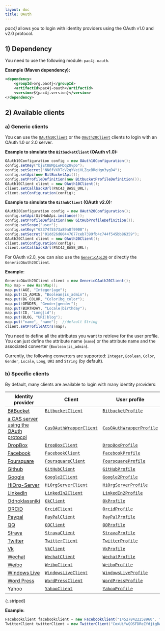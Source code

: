 ```yaml
---
layout: doc
title: OAuth
---
```


*pac4j* allows you to login with identity providers using the OAuth v1.0 and v2.0 protocol.

## 1) Dependency

You need to use the following module: `pac4j-oauth`.

**Example (Maven dependency):**

```xml
<dependency>
    <groupId>org.pac4j</groupId>
    <artifactId>pac4j-oauth</artifactId>
    <version>${pac4j.version}</version>
</dependency>
```

## 2) Available clients

### a) Generic clients

You can use the [`OAuth10Client`](https://github.com/pac4j/pac4j/blob/master/pac4j-oauth/src/main/java/org/pac4j/oauth/client/OAuth10Client.java) or the [`OAuth20Client`](https://github.com/pac4j/pac4j/blob/master/pac4j-oauth/src/main/java/org/pac4j/oauth/client/OAuth20Client.java) clients to login with an OAuth 1.0 or 2.0 server.

**Example to simulate the `BitbucketClient` (OAuth v1.0):**

```java
OAuth10Configuration config = new OAuth10Configuration();
config.setKey("bjEt8BMpLwFDqZUvp6");
config.setSecret("NN6fVXRTcV2qYVejVLZqxBRqHgn3ygD4");
config.setApi(new BitBucketApi());
config.setProfileDefinition(new BitbucketProfileDefinition());
OAuth10Client client = new OAuth10Client();
client.setCallbackUrl(PAC4J_BASE_URL);
client.setConfiguration(config);
```

**Example to simulate the `GithubClient` (OAuth v2.0):**

```java
OAuth20Configuration config = new OAuth20Configuration();
config.setApi(GitHubApi.instance());
config.setProfileDefinition(new GitHubProfileDefinition());
config.setScope("user");
config.setKey("62374f5573a89a8f9900");
config.setSecret("01dd26d60447677ceb7399fb4c744f545bb86359");
OAuth20Client client = new OAuth20Client();
client.setConfiguration(config);
client.setCallbackUrl(PAC4J_BASE_URL);
```

For OAuth v2.0, you can also use the [`GenericApi20`](https://github.com/pac4j/pac4j/blob/master/pac4j-oauth/src/main/java/org/pac4j/scribe/builder/api/GenericApi20.java) or directly the `GenericOAuth20Client`.

**Example:**

```java
GenericOAuth20Client client = new GenericOAuth20Client();
Map map = new HashMap();
map.put(AGE, "Integer|age");
map.put(IS_ADMIN, "Boolean|is_admin");
map.put(BG_COLOR, "Color|bg_color");
map.put(GENDER, "Gender|gender");
map.put(BIRTHDAY, "Locale|birthday");
map.put(ID, "Long|id");
map.put(BLOG, "URI|blog");
map.put("name", "name");  //default String
client.setProfileAttrs(map);
```

You need to define all the attributes you want to retrieve for the user profile. You can just define the attribute name (`name`) or the attribute name and the associated converter (`Boolean|is_admin`).

Currently, the following converters are supported: `Integer`, `Boolean`, `Color`, `Gender`, `Locale`, `Long`, `URI` and `String` (by default).



### b) Specific clients

By default, many clients are available to login with many identity providers:

| Identity provider | Client | User profile |
|-------------------|--------|---------|
| [BitBucket](https://bitbucket.org) | [`BitbucketClient`](https://github.com/pac4j/pac4j/blob/master/pac4j-oauth/src/main/java/org/pac4j/oauth/client/BitbucketClient.java) | [`BitbucketProfile`](https://github.com/pac4j/pac4j/blob/master/pac4j-oauth/src/main/java/org/pac4j/oauth/profile/bitbucket/BitbucketProfile.java) |
| [a CAS server using the OAuth protocol](https://apereo.github.io/cas/4.2.x/installation/OAuth-OpenId-Authentication.html) | [`CasOAuthWrapperClient`](https://github.com/pac4j/pac4j/blob/master/pac4j-oauth/src/main/java/org/pac4j/oauth/client/CasOAuthWrapperClient.java) | [`CasOAuthWrapperProfile`](https://github.com/pac4j/pac4j/blob/master/pac4j-oauth/src/main/java/org/pac4j/oauth/profile/casoauthwrapper/CasOAuthWrapperProfile.java) |
| [DropBox](https://www.dropbox.com) | [`DropBoxClient`](https://github.com/pac4j/pac4j/blob/master/pac4j-oauth/src/main/java/org/pac4j/oauth/client/DropBoxClient.java) | [`DropBoxProfile`](https://github.com/pac4j/pac4j/blob/master/pac4j-oauth/src/main/java/org/pac4j/oauth/profile/dropbox/DropBoxProfile.java) |
| [Facebook](https://www.facebook.com/) | [`FacebookClient`](https://github.com/pac4j/pac4j/blob/master/pac4j-oauth/src/main/java/org/pac4j/oauth/client/FacebookClient.java) | [`FacebookProfile`](https://github.com/pac4j/pac4j/blob/master/pac4j-oauth/src/main/java/org/pac4j/oauth/profile/facebook/FacebookProfile.java) |
| [Foursquare](https://www.foursquare.com) | [`FoursquareClient`](https://github.com/pac4j/pac4j/blob/master/pac4j-oauth/src/main/java/org/pac4j/oauth/client/FoursquareClient.java) | [`FoursquareProfile`](https://github.com/pac4j/pac4j/blob/master/pac4j-oauth/src/main/java/org/pac4j/oauth/profile/foursquare/FoursquareProfile.java) |
| [Github](https://github.com) | [`GitHubClient`](https://github.com/pac4j/pac4j/blob/master/pac4j-oauth/src/main/java/org/pac4j/oauth/client/GitHubClient.java) | [`GitHubProfile`](https://github.com/pac4j/pac4j/blob/master/pac4j-oauth/src/main/java/org/pac4j/oauth/profile/github/GitHubProfile.java) |
| [Google](https://www.google.com) | [`Google2Client`](https://github.com/pac4j/pac4j/blob/master/pac4j-oauth/src/main/java/org/pac4j/oauth/client/Google2Client.java) | [`Google2Profile`](https://github.com/pac4j/pac4j/blob/master/pac4j-oauth/src/main/java/org/pac4j/oauth/profile/google2/Google2Profile.java) |
| [HiOrg-Server](https://info.hiorg-server.de/) | [`HiOrgServerClient`](https://github.com/pac4j/pac4j/blob/master/pac4j-oauth/src/main/java/org/pac4j/oauth/client/HiOrgServerClient.java) | [`HiOrgServerProfile`](https://github.com/pac4j/pac4j/blob/master/pac4j-oauth/src/main/java/org/pac4j/oauth/profile/hiorgserver/HiOrgServerProfile.java) |
| [LinkedIn](https://www.linkedin.com/) | [`LinkedIn2Client`](https://github.com/pac4j/pac4j/blob/master/pac4j-oauth/src/main/java/org/pac4j/oauth/client/LinkedIn2Client.java) | [`LinkedIn2Profile`](https://github.com/pac4j/pac4j/blob/master/pac4j-oauth/src/main/java/org/pac4j/oauth/profile/linkedin2/LinkedIn2Profile.java) |
| [Odnoklassniki](https://ok.ru/) | [`OkClient`](https://github.com/pac4j/pac4j/blob/master/pac4j-oauth/src/main/java/org/pac4j/oauth/client/OkClient.java) | [`OkProfile`](https://github.com/pac4j/pac4j/blob/master/pac4j-oauth/src/main/java/org/pac4j/oauth/profile/ok/OkProfile.java) |
| [ORCiD](http://orcid.org/) | [`OrcidClient`](https://github.com/pac4j/pac4j/blob/master/pac4j-oauth/src/main/java/org/pac4j/oauth/client/OrcidClient.java) | [`OrcidProfile`](https://github.com/pac4j/pac4j/blob/master/pac4j-oauth/src/main/java/org/pac4j/oauth/profile/orcid/OrcidProfile.java) |
| [Paypal](https://www.paypal.com) | [`PayPalClient`](https://github.com/pac4j/pac4j/blob/master/pac4j-oauth/src/main/java/org/pac4j/oauth/client/PayPalClient.java) | [`PayPalProfile`](https://github.com/pac4j/pac4j/blob/master/pac4j-oauth/src/main/java/org/pac4j/oauth/profile/paypal/PayPalProfile.java) |
| [QQ](http://www.qq.com) | [`QQClient`](https://github.com/pac4j/pac4j/blob/master/pac4j-oauth/src/main/java/org/pac4j/oauth/client/QQClient.java) | [`QQProfile`](https://github.com/pac4j/pac4j/blob/master/pac4j-oauth/src/main/java/org/pac4j/oauth/profile/qq/QQProfile.java) |
| [Strava](https://www.strava.com/) | [`StravaClient`](https://github.com/pac4j/pac4j/blob/master/pac4j-oauth/src/main/java/org/pac4j/oauth/client/StravaClient.java) | [`StravaProfile`](https://github.com/pac4j/pac4j/blob/master/pac4j-oauth/src/main/java/org/pac4j/oauth/profile/strava/StravaProfile.java) |
| [Twitter](https://twitter.com/) | [`TwitterClient`](https://github.com/pac4j/pac4j/blob/master/pac4j-oauth/src/main/java/org/pac4j/oauth/client/TwitterClient.java) | [`TwitterProfile`](https://github.com/pac4j/pac4j/blob/master/pac4j-oauth/src/main/java/org/pac4j/oauth/profile/twitter/TwitterProfile.java) |
| [Vk](https://vk.com/) | [`VkClient`](https://github.com/pac4j/pac4j/blob/master/pac4j-oauth/src/main/java/org/pac4j/oauth/client/VkClient.java) | [`VkProfile`](https://github.com/pac4j/pac4j/blob/master/pac4j-oauth/src/main/java/org/pac4j/oauth/profile/vk/VkProfile.java) |
| [Wechat](https://www.wechat.com) | [`WechatClient`](https://github.com/pac4j/pac4j/blob/master/pac4j-oauth/src/main/java/org/pac4j/oauth/client/WechatClient.java) | [`WechatProfile`](https://github.com/pac4j/pac4j/blob/master/pac4j-oauth/src/main/java/org/pac4j/oauth/profile/wechat/WechatProfile.java) |
| [Weibo](https://www.weibo.com) | [`WeiboClient`](https://github.com/pac4j/pac4j/blob/master/pac4j-oauth/src/main/java/org/pac4j/oauth/client/WeiboClient.java) | [`WeiboProfile`](https://github.com/pac4j/pac4j/blob/master/pac4j-oauth/src/main/java/org/pac4j/oauth/profile/weibo/WeiboProfile.java) |
| [Windows Live](https://login.live.com/) | [`WindowsLiveClient`](https://github.com/pac4j/pac4j/blob/master/pac4j-oauth/src/main/java/org/pac4j/oauth/client/WindowsLiveClient.java) | [`WindowsLiveProfile`](https://github.com/pac4j/pac4j/blob/master/pac4j-oauth/src/main/java/org/pac4j/oauth/profile/windowslive/WindowsLiveProfile.java) |
| [Word Press](https://wordpress.com) | [`WordPressClient`](https://github.com/pac4j/pac4j/blob/master/pac4j-oauth/src/main/java/org/pac4j/oauth/client/WordPressClient.java) | [`WordPressProfile`](https://github.com/pac4j/pac4j/blob/master/pac4j-oauth/src/main/java/org/pac4j/oauth/profile/wordpress/WordPressProfile.java) |
| [Yahoo](https://www.yahoo.com) | [`YahooClient`](https://github.com/pac4j/pac4j/blob/master/pac4j-oauth/src/main/java/org/pac4j/oauth/client/YahooClient.java) | [`YahooProfile`](https://github.com/pac4j/pac4j/blob/master/pac4j-oauth/src/main/java/org/pac4j/oauth/profile/yahoo/YahooProfile.java) |
{:.striped}

**Example:**

```java
FacebookClient facebookClient = new FacebookClient("145278422258960", "be21409ba8f39b5dae2a7de525484da8");
TwitterClient twitterClient = new TwitterClient("CoxUiYwQOSFDReZYdjigBA", "2kAzunH5Btc4gRSaMr7D7MkyoJ5u1VzbOOzE8rBofs");
```
